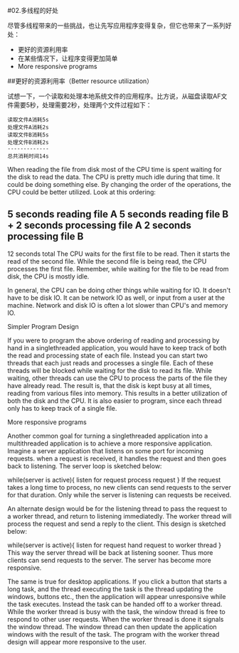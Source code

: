 #02.多线程的好处

尽管多线程带来的一些挑战，也让先写应用程序变得复杂，但它也带来了一系列好处：

* 更好的资源利用率
* 在某些情况下，让程序变得更加简单
* More responsive programs


##更好的资源利用率（Better resource utilization）

试想一下，一个读取和处理本地系统文件的应用程序。比方说，从磁盘读取AF文件需要5秒，处理需要2秒，处理两个文件过程如下：

```
读取文件A消耗5s
处理文件A消耗2s
读取文件B消耗5s
处理文件B消耗2s
-------------
总共消耗时间14s
```



When reading the file from disk most of the CPU time is spent waiting for the disk to read the data. The CPU is pretty much idle during that time. It could be doing something else. By changing the order of the operations, the CPU could be better utilized. Look at this ordering:

  5 seconds reading file A
  5 seconds reading file B + 2 seconds processing file A
  2 seconds processing file B
-----------------------
 12 seconds total
The CPU waits for the first file to be read. Then it starts the read of the second file. While the second file is being read, the CPU processes the first file. Remember, while waiting for the file to be read from disk, the CPU is mostly idle.

In general, the CPU can be doing other things while waiting for IO. It doesn't have to be disk IO. It can be network IO as well, or input from a user at the machine. Network and disk IO is often a lot slower than CPU's and memory IO.


Simpler Program Design

If you were to program the above ordering of reading and processing by hand in a singlethreaded application, you would have to keep track of both the read and processing state of each file. Instead you can start two threads that each just reads and processes a single file. Each of these threads will be blocked while waiting for the disk to read its file. While waiting, other threads can use the CPU to process the parts of the file they have already read. The result is, that the disk is kept busy at all times, reading from various files into memory. This results in a better utilization of both the disk and the CPU. It is also easier to program, since each thread only has to keep track of a single file.

More responsive programs

Another common goal for turning a singlethreaded application into a multithreaded application is to achieve a more responsive application. Imagine a server application that listens on some port for incoming requests. when a request is received, it handles the request and then goes back to listening. The server loop is sketched below:

 
  while(server is active){
    listen for request
    process request
  }
If the request takes a long time to process, no new clients can send requests to the server for that duration. Only while the server is listening can requests be received.

An alternate design would be for the listening thread to pass the request to a worker thread, and return to listening immediatedly. The worker thread will process the request and send a reply to the client. This design is sketched below:

 
  while(server is active){
    listen for request
    hand request to worker thread
  }
This way the server thread will be back at listening sooner. Thus more clients can send requests to the server. The server has become more responsive.

The same is true for desktop applications. If you click a button that starts a long task, and the thread executing the task is the thread updating the windows, buttons etc., then the application will appear unresponsive while the task executes. Instead the task can be handed off to a worker thread. While the worker thread is busy with the task, the window thread is free to respond to other user requests. When the worker thread is done it signals the window thread. The window thread can then update the application windows with the result of the task. The program with the worker thread design will appear more responsive to the user.

